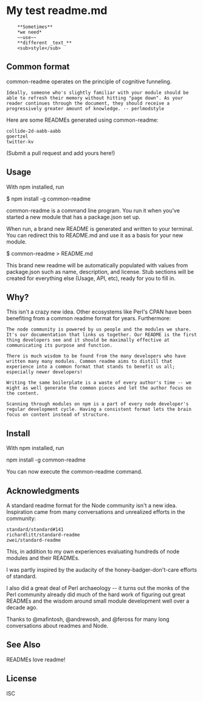 #                                         My test readme.md
        **Sometimes**
        *we need*
        ~~use~~
        **different _text_**
        <sub>style</sub>

## Common format

common-readme operates on the principle of cognitive funneling.

    Ideally, someone who's slightly familiar with your module should be able to refresh their memory without hitting "page down". As your reader continues through the document, they should receive a progressively greater amount of knowledge. -- perlmodstyle

Here are some READMEs generated using common-readme:

    collide-2d-aabb-aabb
    goertzel
    twitter-kv

(Submit a pull request and add yours here!)
## Usage

With npm installed, run

$ npm install -g common-readme

common-readme is a command line program. You run it when you've started a new module that has a package.json set up.

When run, a brand new README is generated and written to your terminal. You can redirect this to README.md and use it as a basis for your new module.

$ common-readme > README.md

This brand new readme will be automatically populated with values from package.json such as name, description, and license. Stub sections will be created for everything else (Usage, API, etc), ready for you to fill in.
## Why?

This isn't a crazy new idea. Other ecosystems like Perl's CPAN have been benefiting from a common readme format for years. Furthermore:

    The node community is powered by us people and the modules we share. It's our documentation that links us together. Our README is the first thing developers see and it should be maximally effective at communicating its purpose and function.

    There is much wisdom to be found from the many developers who have written many many modules. Common readme aims to distill that experience into a common format that stands to benefit us all; especially newer developers!

    Writing the same boilerplate is a waste of every author's time -- we might as well generate the common pieces and let the author focus on the content.

    Scanning through modules on npm is a part of every node developer's regular development cycle. Having a consistent format lets the brain focus on content instead of structure.

## Install

With npm installed, run

npm install -g common-readme

You can now execute the common-readme command.
## Acknowledgments

A standard readme format for the Node community isn't a new idea. Inspiration came from many conversations and unrealized efforts in the community:

    standard/standard#141
    richardlitt/standard-readme
    zwei/standard-readme

This, in addition to my own experiences evaluating hundreds of node modules and their READMEs.

I was partly inspired by the audacity of the honey-badger-don't-care efforts of standard.

I also did a great deal of Perl archaeology -- it turns out the monks of the Perl community already did much of the hard work of figuring out great READMEs and the wisdom around small module development well over a decade ago.

Thanks to @mafintosh, @andrewosh, and @feross for many long conversations about readmes and Node.
## See Also

READMEs love readme!
## License

ISC